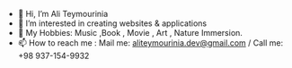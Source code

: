 - 👋 Hi, I’m Ali Teymourinia
- 📌 I’m interested in creating websites & applications
- 🎨 My Hobbies: Music ,Book , Movie , Art , Nature Immersion.
- 📫 How to reach me : Mail me: aliteymourinia.dev@gmail.com / Call me: +98 937-154-9932

<!---
Aliteymourinia/Aliteymourinia is a ✨ special ✨ repository because its `README.md` (this file) appears on your GitHub profile.
You can click the Preview link to take a look at your changes.
--->

